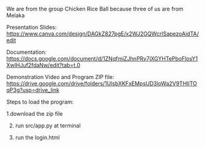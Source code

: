 We are from the group Chicken Rice Ball because three of us are from Melaka

Presentation Slides: https://www.canva.com/design/DAGkZ827pgE/x2WJ2GQWcrISapezoAidTA/edit

Documentation: https://docs.google.com/document/d/1ZNqfmiZJhnPRv7jXGYHTePboFlosY1XwIHJuf2fdaNw/edit?tab=t.0

Demonstration Video and Program ZIP file:  https://drive.google.com/drive/folders/1UlsbXKFxEMpsUD3loWa2V9THlITOqP3g?usp=drive_link

Steps to load the program:

1.download the zip file

2. run src/app.py at terminal

3. run the login.html
